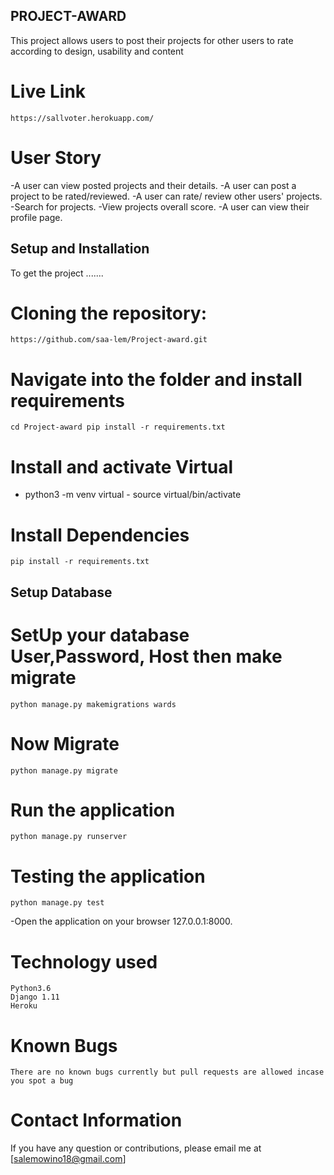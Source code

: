## PROJECT-AWARD

This project allows users to post their projects for other users to rate according to design, usability and content
# Live Link
    https://sallvoter.herokuapp.com/

 # User Story

  -A user can view posted projects and their details.
  -A user can post a project to be rated/reviewed.
  -A user can rate/ review other users' projects.
  -Search for projects.
  -View projects overall score.
  -A user can view their profile page.

## Setup and Installation

 To get the project .......
# Cloning the repository:

    https://github.com/saa-lem/Project-award.git

# Navigate into the folder and install requirements

    cd Project-award pip install -r requirements.txt 

 # Install and activate Virtual

- python3 -m venv virtual - source virtual/bin/activate

 # Install Dependencies

    pip install -r requirements.txt 

 ## Setup Database

 # SetUp your database User,Password, Host then make migrate

    python manage.py makemigrations wards

# Now Migrate

    python manage.py migrate 

# Run the application

    python manage.py runserver 

# Testing the application

    python manage.py test 

-Open the application on your browser 127.0.0.1:8000.

# Technology used

    Python3.6
    Django 1.11
    Heroku

# Known Bugs

    There are no known bugs currently but pull requests are allowed incase you spot a bug

# Contact Information

If you have any question or contributions, please email me at [salemowino18@gmail.com]